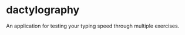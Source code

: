 dactylography
=============

An application for testing your typing speed through multiple exercises.
